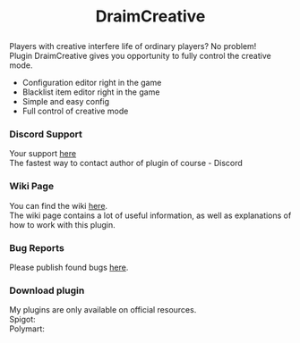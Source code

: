 # <p align="center">DraimCreative</p>
Players with creative interfere life of ordinary players? No problem! <br>
Plugin DraimCreative gives you opportunity to fully control the creative mode.

  - Configuration editor right in the game
  - Blacklist item editor right in the game
  - Simple and easy config
  - Full control of creative mode

### Discord Support 
Your support [here](https://discord.gg/TqERqrrBjE)<br>
The fastest way to contact author of plugin of course - Discord

### Wiki Page
You can find the wiki [here](https://github.com/draimcido/draimcreative).<br>
The wiki page contains a lot of useful information, as well as explanations of how to work with this plugin.

### Bug Reports
Please publish found bugs [here](https://github.com/DraimCiDo/DraimCreative/issues).

### Download plugin
My plugins are only available on official resources.<br>
Spigot:<br>
Polymart:
